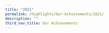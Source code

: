 ```yaml
---
title: "2021"
permalink: /highlights/Our-Achievements/2021/
description: ""
third_nav_title: Our Achievements
---
```

